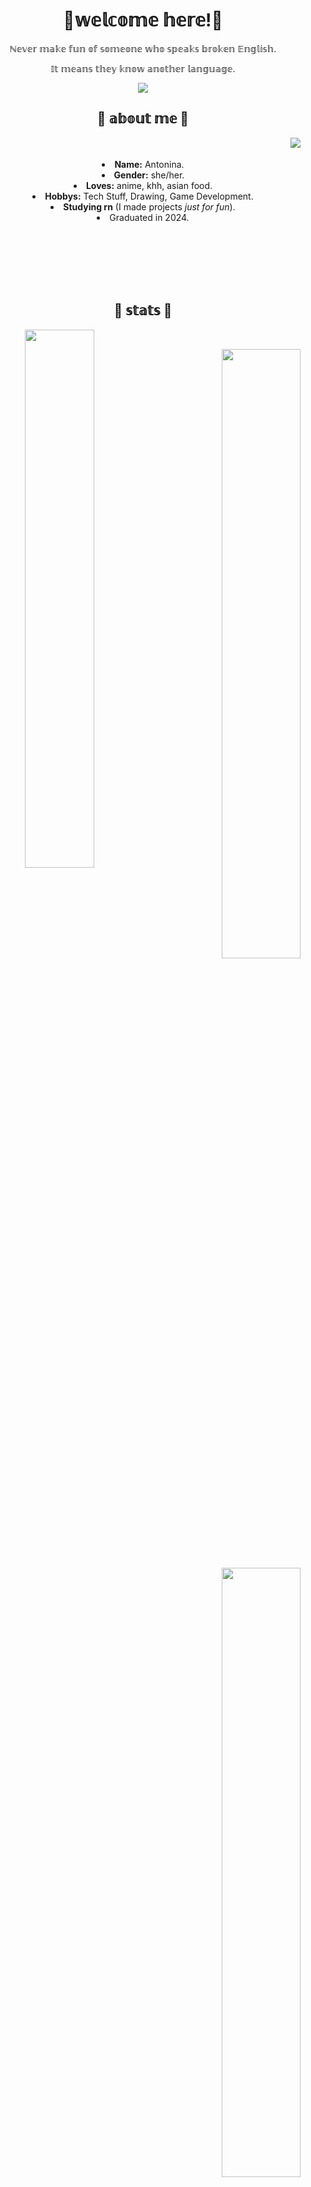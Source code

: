 <body>
  <center>
<h1 align="center"> 🤍𝕨𝕖𝕝𝕔𝕠𝕞𝕖 𝕙𝕖𝕣𝕖!🤍</h1>
<div align="center">
  <p>ℕ𝕖𝕧𝕖𝕣 𝕞𝕒𝕜𝕖 𝕗𝕦𝕟 𝕠𝕗 𝕤𝕠𝕞𝕖𝕠𝕟𝕖 𝕨𝕙𝕠 𝕤𝕡𝕖𝕒𝕜𝕤 𝕓𝕣𝕠𝕜𝕖𝕟 𝔼𝕟𝕘𝕝𝕚𝕤𝕙.</p>
  <p>𝕀𝕥 𝕞𝕖𝕒𝕟𝕤 𝕥𝕙𝕖𝕪 𝕜𝕟𝕠𝕨 𝕒𝕟𝕠𝕥𝕙𝕖𝕣 𝕝𝕒𝕟𝕘𝕦𝕒𝕘𝕖.</p>
  <img src="https://pa1.aminoapps.com/8302/5c293080c158a1241ce851a523f2833b73fe99fbr1-512-288_hq.gif"  />
</div>
    
<div>
<h2 align="center">🤍 𝕒𝕓𝕠𝕦𝕥 𝕞𝕖 🤍</h2>
  <div align="center">
<img src="https://i.pinimg.com/originals/bc/65/36/bc65363dbea904974b12c123fcff672e.gif" align="right">
  </div>
  <br><br>
<li>
 <b>Name:</b> Antonina.</li>
<li><b>Gender:</b> she/her.</li>
<li><b>Loves:</b> anime, khh, asian food.</li>
<li>
<b>Hobbys:</b> Tech Stuff, Drawing, Game Development.
</li>
<li>
<b>Studying rn</b> (I made projects <i>just for fun</i>).
</li>
<li>Graduated in 2024.
</li>

<br><br><br><br><br>
</div>
<div>
<h2 align="center">🤍 𝕤𝕥𝕒𝕥𝕤 🤍</h2>
  <img align="left" width=47% src="https://i.pinimg.com/originals/8f/ef/6c/8fef6c01d2e9037e186838cb280004fe.png" />
<div align="right">
  <br>

<a href="https://github.com/kkinovarrr"><img width=50% src="https://github-readme-stats.vercel.app/api?username=kkinovarrr&theme=dark&title_color=ff3068&bg_color=170F0C&text_color=BB8470"></a>
<a href="https://github.com/kkinovarrr"><img width=50% src="http://github-readme-streak-stats.herokuapp.com/?user=kkinovarrr&theme=date-night&date_format=M%20j%5B%2C%20Y%5D&ring=ff3068&fire=ff3068&sideNums=ff3068"></a>
</div>
<br>
<h2 align="center">🤍 𝕜𝕟𝕠𝕨𝕝𝕖𝕕𝕘𝕖 🤍</h2>
<p>
  <div align="center">
<img src="https://i.pinimg.com/originals/15/34/96/1534966a79a0e28b14732c099d21c2d3.gif" align="left" width=50%>
  </div>
<div>
  <br>
  <br>
<p align="center"><img src="https://img.shields.io/badge/c%23-%23239120.svg?style=for-the-badge&logo=c-sharp&logoColor=white"/>
  <img src="https://img.shields.io/badge/c++-%2300599C.svg?style=for-the-badge&logo=c%2B%2B&logoColor=white"/>
  <img src="https://img.shields.io/badge/html5-%23E34F26.svg?style=for-the-badge&logo=html5&logoColor=white"/>
  <img src="https://img.shields.io/badge/CSS-239120?&style=for-the-badge&logo=css3&logoColor=white">
  <img src="https://img.shields.io/badge/python-3670A0?style=for-the-badge&logo=python&logoColor=ffdd54"/>
  <img src="https://img.shields.io/badge/Unity-100000?style=for-the-badge&logo=unity&logoColor=white">
  <img src="https://img.shields.io/badge/MySQL-00000F?style=for-the-badge&logo=mysql&logoColor=white">
  <img src="https://img.shields.io/badge/Visual_Studio-5C2D91?style=for-the-badge&logo=visual%20studio&logoColor=white">
  <br>
  I know English(B2) and Russian(Native). Rn learning JS.
</p>
</div>
<h4 align="center">🤍 𝕔𝕠𝕟𝕥𝕒𝕔𝕥 𝕞𝕖 🤍<br>
</h3>
<p align="center"><a href="https://t.me/kkinovarrr" target="_blank"><img src="https://img.shields.io/badge/Telegram-2CA5E0?style=for-the-badge&logo=telegram&logoColor=white"/></a> 
<a href="https://discord.com/users/491281679713959936" target="_blank"><img src="https://img.shields.io/badge/Discord-%235865F2.svg?style=for-the-badge&logo=discord&logoColor=white"/></a></p>
</div>

